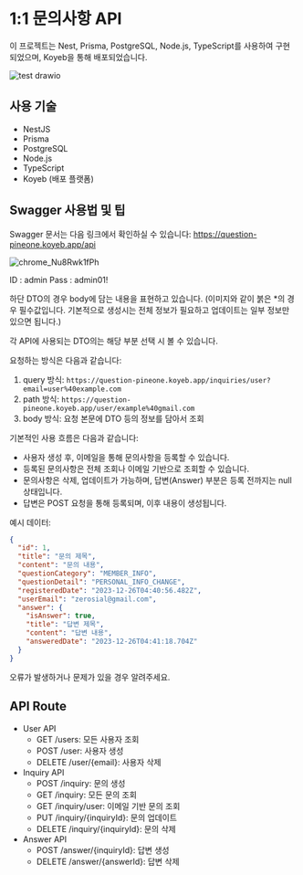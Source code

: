 # 1:1 문의사항 API

이 프로젝트는 Nest, Prisma, PostgreSQL, Node.js, TypeScript를 사용하여 구현되었으며, Koyeb을 통해 배포되었습니다.

![test drawio](https://github.com/zerosial/Question_Backend_Nest/assets/97251710/f3a83077-4cb6-4477-932f-dbde5a4b3646)

## 사용 기술

- NestJS
- Prisma
- PostgreSQL
- Node.js
- TypeScript
- Koyeb (배포 플랫폼)

## Swagger 사용법 및 팁

Swagger 문서는 다음 링크에서 확인하실 수 있습니다: https://question-pineone.koyeb.app/api

![chrome_Nu8Rwk1fPh](https://github.com/zerosial/Question_Backend_Nest/assets/97251710/8eea9912-42a9-4c15-ad97-efff6e585d61)

ID : admin
Pass : admin01!

하단 DTO의 경우 body에 담는 내용을 표현하고 있습니다. (이미지와 같이 붉은 \*의 경우 필수값입니다. 기본적으로 생성시는 전체 정보가 필요하고 업데이트는 일부 정보만 있으면 됩니다.)

각 API에 사용되는 DTO의는 해당 부분 선택 시 볼 수 있습니다.

요청하는 방식은 다음과 같습니다:

1. query 방식: `https://question-pineone.koyeb.app/inquiries/user?email=user%40example.com`
2. path 방식: `https://question-pineone.koyeb.app/user/example%40gmail.com`
3. body 방식: 요청 본문에 DTO 등의 정보를 담아서 조회

기본적인 사용 흐름은 다음과 같습니다:

- 사용자 생성 후, 이메일을 통해 문의사항을 등록할 수 있습니다.
- 등록된 문의사항은 전체 조회나 이메일 기반으로 조회할 수 있습니다.
- 문의사항은 삭제, 업데이트가 가능하며, 답변(Answer) 부분은 등록 전까지는 null 상태입니다.
- 답변은 POST 요청을 통해 등록되며, 이후 내용이 생성됩니다.

예시 데이터:

```json
{
  "id": 1,
  "title": "문의 제목",
  "content": "문의 내용",
  "questionCategory": "MEMBER_INFO",
  "questionDetail": "PERSONAL_INFO_CHANGE",
  "registeredDate": "2023-12-26T04:40:56.482Z",
  "userEmail": "zerosial@gmail.com",
  "answer": {
    "isAnswer": true,
    "title": "답변 제목",
    "content": "답변 내용",
    "answeredDate": "2023-12-26T04:41:18.704Z"
  }
}
```

오류가 발생하거나 문제가 있을 경우 알려주세요.

## API Route

- User API
  - GET /users: 모든 사용자 조회
  - POST /user: 사용자 생성
  - DELETE /user/{email}: 사용자 삭제
- Inquiry API
  - POST /inquiry: 문의 생성
  - GET /inquiry: 모든 문의 조회
  - GET /inquiry/user: 이메일 기반 문의 조회
  - PUT /inquiry/{inquiryId}: 문의 업데이트
  - DELETE /inquiry/{inquiryId}: 문의 삭제
- Answer API
  - POST /answer/{inquiryId}: 답변 생성
  - DELETE /answer/{answerId}: 답변 삭제
